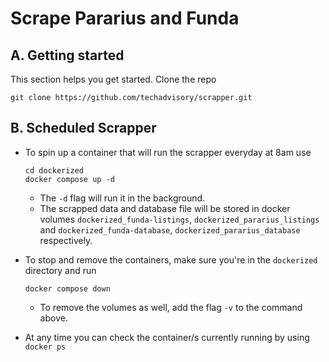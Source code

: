 # Scrape Pararius and Funda

## A. Getting started

This section helps you get started.
Clone the repo

```
git clone https://github.com/techadvisory/scrapper.git
```

## B. Scheduled Scrapper
- To spin up a container that will run the scrapper everyday at 8am use
    ```
    cd dockerized
    docker compose up -d
    ```
  - The `-d` flag will run it in the background. 
  - The scrapped data and database file will be stored in docker volumes `dockerized_funda-listings`, `dockerized_pararius_listings` and `dockerized_funda-database`, `dockerized_pararius_database` respectively.


- To stop and remove the containers, make sure you're in the `dockerized` directory and run
    ```
    docker compose down
    ```
  - To remove the volumes as well, add the flag `-v` to the command above.

- At any time you can check the container/s currently running by using `docker ps`


